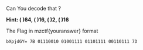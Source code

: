 
Can You decode that ?  

**Hint: ( )64, ( )16, ( )2, ( )16**

The Flag in mzctf{youranswer} format


    bXpjdGY= 7B 01110010 01001111 01101111 00110111 7D


